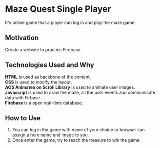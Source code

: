 # Maze Quest Single Player
It's online game that a player can log in and play the maze game.

## Motivation
Create a website to practice Firebase.

## Technologies Used and Why
**HTML** is used as backbone of the content.  
**CSS** is used to modify the layout.  
**AOS Animatea on Scroll Library** is used to animate user images.  
**Javascript** is used to draw the maze, all the user events and communicate data with Firbase.  
**Firebase** is a open real-time database.  

## How to Use
1. You can log in the game with name of your choice or browser can assign a hero name and image to you.
2. Once enter the game, try to reach the treasure to win the game.
